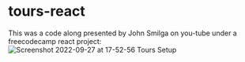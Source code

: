 # tours-react

This was a code along presented by John Smilga on you-tube under a freecodecamp react project:
![Screenshot 2022-09-27 at 17-52-56 Tours Setup](https://user-images.githubusercontent.com/82536545/192576074-8f90e592-8213-4414-bbc5-693c8269f856.png)
